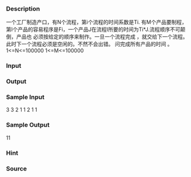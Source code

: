 
### Description
一个工厂制造产口，有N个流程，第i个流程的时间系数是Ti.
有M个产品要制程，第I个产品的容易程序是Fi，一个产品J在流程I所要的时间为Ti*J.流程顺序不可颠倒，产品也
必须按给定的顺序来制作。一旦一个流程完成 ，就交给下一个流程。此时下一个流程必须是空闲的。不然不会出错。
问完成所有产品的时间 。
1<=N<=100000 1<=M<=100000
### Input

### Output

### Sample Input
3 3 
2 
1 
1 
2 
1 
1 
### Sample Output
11
### Hint

### Source
